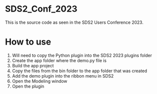 # SDS2_Conf_2023

This is the source code as seen in the SDS2 Users Conference 2023. 

# How to use
1) Will need to copy the Python plugin into the SDS2 2023 plugins folder
2) Create the app folder where the demo.py file is
3) Build the app project
4) Copy the files from the bin folder to the app folder that was created
5) Add the demo plugin into the ribbon menu in SDS2 
6) Open the Modeling window
7) Open the plugin